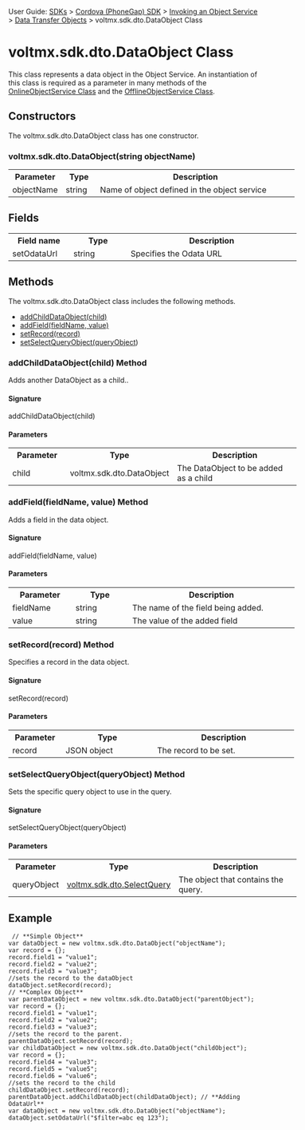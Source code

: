                                

User Guide: [SDKs](../../Foundry_SDKs.md) > [Cordova (PhoneGap) SDK](../Installing_PhoneGap_SDK.md) > [Invoking an Object Service](Objects_API_Reference.md) > [Data Transfer Objects](Data_Transfer_Objects.md) > voltmx.sdk.dto.DataObject Class

voltmx.sdk.dto.DataObject Class
=============================

This class represents a data object in the Object Service. An instantiation of this class is required as a parameter in many methods of the [OnlineObjectService Class](OnlineObjectService_Class.md) and the [OfflineObjectService Class](OfflineObjectService_Class.md).

Constructors
------------

The voltmx.sdk.dto.DataObject class has one constructor.

### voltmx.sdk.dto.DataObject(string objectName)

<table style="width: 579px;mc-table-style: url('../../Resources/TableStyles/Basic.css');" class="TableStyle-Basic" cellspacing="0"><colgroup><col style="width: 107px;" class="TableStyle-Basic-Column-Column1"> <col class="TableStyle-Basic-Column-Column1" style="width: 69px;"> <col class="TableStyle-Basic-Column-Column1" style="width: 399px;"></colgroup><tbody><tr class="TableStyle-Basic-Body-Body1"><th class="TableStyle-Basic-BodyE-Column1-Body1">Parameter</th><th class="TableStyle-Basic-BodyE-Column1-Body1">Type</th><th class="TableStyle-Basic-BodyD-Column1-Body1">Description</th></tr><tr class="TableStyle-Basic-Body-Body1"><td class="TableStyle-Basic-BodyB-Column1-Body1">objectName</td><td class="TableStyle-Basic-BodyB-Column1-Body1">string</td><td class="TableStyle-Basic-BodyA-Column1-Body1">Name of object defined in the object service</td></tr></tbody></table>

Fields
------

<table style="width: 579px;mc-table-style: url('../Resources/TableStyles/Basic.css');" class="TableStyle-Basic" cellspacing="0"><colgroup><col style="width: 123px;" class="TableStyle-Basic-Column-Column1"> <col class="TableStyle-Basic-Column-Column1" style="width: 116px;"> <col class="TableStyle-Basic-Column-Column1" style="width: 345px;"></colgroup><tbody><tr class="TableStyle-Basic-Body-Body1"><th class="TableStyle-Basic-BodyE-Column1-Body1">Field name</th><th class="TableStyle-Basic-BodyE-Column1-Body1">Type</th><th class="TableStyle-Basic-BodyD-Column1-Body1">Description</th></tr><tr class="TableStyle-Basic-Body-Body1"><td class="TableStyle-Basic-BodyB-Column1-Body1">setOdataUrl</td><td class="TableStyle-Basic-BodyB-Column1-Body1">string</td><td class="TableStyle-Basic-BodyA-Column1-Body1">Specifies the Odata URL</td></tr></tbody></table>

Methods
-------

The voltmx.sdk.dto.DataObject class includes the following methods.

*   [addChildDataObject(child)](#addchilddataobject-child-method)
*   [addField(fieldName, value)](#addfield-fieldname-value-method)
*   [setRecord(record)](#setrecord-record-method)
*   [setSelectQueryObject(queryObject](#setselectqueryobject-queryobject-method))

### addChildDataObject(child) Method

Adds another DataObject as a child..

#### Signature

addChildDataObject(child)

#### Parameters

<table style="width: 579px;mc-table-style: url('../Resources/TableStyles/Basic.css');" class="TableStyle-Basic" cellspacing="0"><colgroup><col style="width: 127px;" class="TableStyle-Basic-Column-Column1"> <col class="TableStyle-Basic-Column-Column1" style="width: 114px;"> <col class="TableStyle-Basic-Column-Column1" style="width: 334px;"></colgroup><tbody><tr class="TableStyle-Basic-Body-Body1"><th class="TableStyle-Basic-BodyE-Column1-Body1">Parameter</th><th class="TableStyle-Basic-BodyE-Column1-Body1">Type</th><th class="TableStyle-Basic-BodyD-Column1-Body1">Description</th></tr><tr class="TableStyle-Basic-Body-Body1"><td class="TableStyle-Basic-BodyB-Column1-Body1">child</td><td class="TableStyle-Basic-BodyB-Column1-Body1">voltmx.sdk.dto.DataObject</td><td class="TableStyle-Basic-BodyA-Column1-Body1">The DataObject to be added as a child</td></tr></tbody></table>

### addField(fieldName, value) Method

Adds a field in the data object.

#### Signature

addField(fieldName, value)

#### Parameters

<table style="width: 579px;mc-table-style: url('../Resources/TableStyles/Basic.css');" class="TableStyle-Basic" cellspacing="0"><colgroup><col style="width: 127px;" class="TableStyle-Basic-Column-Column1"> <col class="TableStyle-Basic-Column-Column1" style="width: 114px;"> <col class="TableStyle-Basic-Column-Column1" style="width: 334px;"></colgroup><tbody><tr class="TableStyle-Basic-Body-Body1"><th class="TableStyle-Basic-BodyE-Column1-Body1">Parameter</th><th class="TableStyle-Basic-BodyE-Column1-Body1">Type</th><th class="TableStyle-Basic-BodyD-Column1-Body1">Description</th></tr><tr class="TableStyle-Basic-Body-Body1"><td class="TableStyle-Basic-BodyE-Column1-Body1">fieldName</td><td class="TableStyle-Basic-BodyE-Column1-Body1">string</td><td class="TableStyle-Basic-BodyD-Column1-Body1">The name of the field being added.</td></tr><tr class="TableStyle-Basic-Body-Body1"><td class="TableStyle-Basic-BodyB-Column1-Body1">value</td><td class="TableStyle-Basic-BodyB-Column1-Body1">string</td><td class="TableStyle-Basic-BodyA-Column1-Body1">The value of the added field</td></tr></tbody></table>

### setRecord(record) Method

Specifies a record in the data object.

#### Signature

setRecord(record)

#### Parameters

<table style="width: 579px;mc-table-style: url('../Resources/TableStyles/Basic.css');" class="TableStyle-Basic" cellspacing="0"><colgroup><col style="width: 107px;" class="TableStyle-Basic-Column-Column1"> <col class="TableStyle-Basic-Column-Column1" style="width: 184px;"> <col class="TableStyle-Basic-Column-Column1" style="width: 283px;"></colgroup><tbody><tr class="TableStyle-Basic-Body-Body1"><th class="TableStyle-Basic-BodyE-Column1-Body1">Parameter</th><th class="TableStyle-Basic-BodyE-Column1-Body1">Type</th><th class="TableStyle-Basic-BodyD-Column1-Body1">Description</th></tr><tr class="TableStyle-Basic-Body-Body1"><td class="TableStyle-Basic-BodyB-Column1-Body1">record</td><td class="TableStyle-Basic-BodyB-Column1-Body1">JSON object</td><td class="TableStyle-Basic-BodyA-Column1-Body1">The record to be set.</td></tr></tbody></table>

### setSelectQueryObject(queryObject) Method

Sets the specific query object to use in the query.

#### Signature

setSelectQueryObject(queryObject)

#### Parameters

<table style="width: 579px;mc-table-style: url('../Resources/TableStyles/Basic.css');" class="TableStyle-Basic" cellspacing="0"><colgroup><col style="width: 107px;" class="TableStyle-Basic-Column-Column1"> <col class="TableStyle-Basic-Column-Column1" style="width: 184px;"> <col class="TableStyle-Basic-Column-Column1" style="width: 283px;"></colgroup><tbody><tr class="TableStyle-Basic-Body-Body1"><th class="TableStyle-Basic-BodyE-Column1-Body1">Parameter</th><th class="TableStyle-Basic-BodyE-Column1-Body1">Type</th><th class="TableStyle-Basic-BodyD-Column1-Body1">Description</th></tr><tr class="TableStyle-Basic-Body-Body1"><td class="TableStyle-Basic-BodyB-Column1-Body1">queryObject</td><td><a href="../../ObjectsAPIReference/voltmx.sdk.dto.SelectQuery_Class.html">voltmx.sdk.dto.SelectQuery</a></td><td class="TableStyle-Basic-BodyA-Column1-Body1">The object that contains the query.</td></tr></tbody></table>

Example
-------

```
 // **Simple Object**
var dataObject = new voltmx.sdk.dto.DataObject("objectName"); 
var record = {};  
record.field1 = "value1";  
record.field2 = "value2";  
record.field3 = "value3";
//sets the record to the dataObject  
dataObject.setRecord(record);
// **Complex Object**  
var parentDataObject = new voltmx.sdk.dto.DataObject("parentObject"); 
var record = {}; 
record.field1 = "value1"; 
record.field2 = "value2"; 
record.field3 = "value3";
//sets the record to the parent. 
parentDataObject.setRecord(record); 
var childDataObject = new voltmx.sdk.dto.DataObject("childObject"); 
var record = {}; 
record.field4 = "value3"; 
record.field5 = "value5"; 
record.field6 = "value6";
//sets the record to the child
childDataObject.setRecord(record); 
parentDataObject.addChildDataObject(childDataObject); // **Adding OdataUrl**  
var dataObject = new voltmx.sdk.dto.DataObject("objectName"); 
dataObject.setOdataUrl("$filter=abc eq 123");
```
